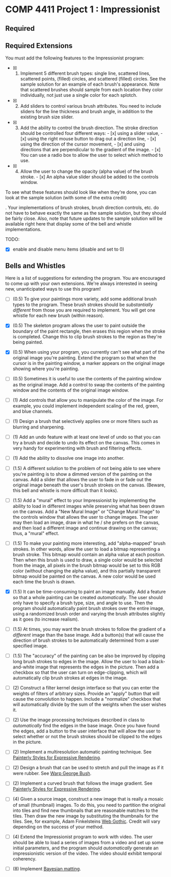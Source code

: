 # COMP 4411 Project 1 : Impressionist

## Required

## Required Extensions

You must add the following features to the Impressionist program:

- [x] 1. Implement 5 different brush types: single line, scattered lines, scattered points, (filled) circles, and scattered (filled) circles. See the sample solution for an example of each brush's appearance. Note that scattered brushes should sample from each location they color individually, not just use a single color for each splotch.
- [x] 2. Add sliders to control various brush attributes. You need to include sliders for the line thickness and brush angle, in addition to the existing brush size slider.
- [x] 3. Add the ability to control the brush direction. The stroke direction should be controlled four different ways: 
         - [x] using a slider value, 
         - [x] using the right mouse button to drag out a direction line, 
         - [x] using the direction of the cursor movement, 
         - [x] and using directions that are perpendicular to the gradient of the image. 
         - [x] You can use a radio box to allow the user to select which method to use.
- [x] 4. Allow the user to change the opacity (alpha value) of the brush stroke. 
         - [x] An alpha value slider should be added to the controls window.

To see what these features should look like when they're done, you can look at the sample solution (with some of the extra credit) 

. Your implementations of brush strokes, brush direction controls, etc. do not have to behave exactly the same as the sample solution, but they should be fairly close. Also, note that future updates to the sample solution will be available right here that display some of the bell and whistle implementations.

TODO:

- [x] enable and disable menu items (disable and set to 0)

## Bells and Whistles

Here is a list of suggestions for extending the program. You are encouraged to come up with your own extensions. We're always interested in seeing new, unanticipated ways to use this program! 

- [ ] (0.5) To give your paintings more variety, add some additional brush types to the program. These brush strokes should be *substantially different* from those you are required to implement. You will get one whistle for each new brush (within reason).

- [x] (0.5) The skeleton program allows the user to paint outside the boundary of the paint rectangle, then erases this region when the stroke is completed. Change this to clip brush strokes to the region as they're being painted.

- [x] (0.5) When using your program, you currently can't see what part of the original image you're painting. Extend the program so that when the cursor is in the painting window, a marker appears on the original image showing where you're painting.

- [ ] (0.5) Sometimes it is useful to use the contents of the painting window as the original image. Add a control to swap the contents of the painting window and the contents of the original image window.

- [ ] (1) Add controls that allow you to manipulate the color of the image. For example, you could implement independent scaling of the red, green, and blue channels.

- [ ] (1) Design a brush that selectively applies one or more filters such as blurring and sharpening.

- [ ] (1) Add an undo feature with at least one level of undo so that you can try a brush and decide to undo its effect on the canvas. This comes in very handy for experimenting with brush and filtering effects.

- [ ] (1) Add the ability to dissolve one image into another.

- [ ] (1.5) A different solution to the problem of not being able to see where you're painting is to show a dimmed version of the painting on the canvas. Add a slider that allows the user to fade in or fade out the original image beneath the user's brush strokes on the canvas. (Beware, this bell and whistle is more difficult than it looks).

- [ ] (1.5) Add a "mural" effect to your Impressionist by implementing the ability to load in different images while preserving what has been drawn on the canvas. Add a "New Mural Image" or "Change Mural Image" to the controls window that allows the user to change images. The user may then load an image, draw in what he / she prefers on the canvas, and then load a different image and continue drawing on the canvas; thus, a "mural" effect.

- [ ] (1.5) To make your painting more interesting, add "alpha-mapped" brush strokes. In other words, allow the user to load a bitmap representing a brush stroke. This bitmap would contain an alpha value at each position. Then when this brush is used to draw, a single color would be selected from the image, all pixels in the brush bitmap would be set to this RGB color (without changing the alpha value), and this partially transparent bitmap would be painted on the canvas. A new color would be used each time the brush is drawn.

- [x] (1.5) It can be time-consuming to paint an image manually. Add a feature so that a whole painting can be created *automatically*. The user should only have to specify a brush type, size, and angle to use. Then the program should automatically paint brush strokes over the entire image, using a randomized brush order and varying the brush attributes slightly as it goes (to increase realism).

- [ ] (1.5) At times, you may want the brush strokes to follow the gradient of a *different* image than the base image. Add a button(s) that will cause the direction of brush strokes to be automatically determined from a user specified image.

- [ ] (1.5) The "accuracy" of the painting can be also be improved by clipping long brush strokes to edges in the image. Allow the user to load a black-and-white image that represents the edges in the picture. Then add a checkbox so that the user can turn on edge-clipping, which will automatically clip brush strokes at edges in the image.

- [ ] (2) Construct a filter kernel design interface so that you can enter the weights of filters of arbitrary sizes. Provide an "apply" button that will cause the convolution to happen. Include a "normalize" checkbox that will automatically divide by the sum of the weights when the user wishes it.

- [ ] (2) Use the image processing techniques described in class to *automatically* find the edges in the base image. Once you have found the edges, add a button to the user interface that will allow the user to select whether or not the brush strokes should be clipped to the edges in the picture.

- [ ] (2) Implement a multiresolution automatic painting technique. See [Painterly Styles for Expressive Rendering](http://mrl.nyu.edu/projects/npr/painterly/).

- [ ] (2) Design a brush that can be used to stretch and pull the image as if it were rubber. See [Warp George Bush](http://mostfungames.com/warp-george-bush.htm).

- [ ] (2) Implement a curved brush that follows the image gradient. See [Painterly Styles for Expressive Rendering](http://mrl.nyu.edu/projects/npr/painterly/).

- [ ] (4) Given a source image, construct a new image that is really a mosaic of small (thumbnail) images. To do this, you need to partition the original into tiles and find new thumbnails that are reasonable matches to the tiles. Then draw the new image by substituting the thumbnails for the tiles. See, for example, Adam Finkelsteins [Web Gothic](http://www.cs.princeton.edu/~af/cool/webgothic.html). Credit will vary depending on the success of your method.

- [ ] (4) Extend the Impressionist program to work with video. The user should be able to load a series of images from a video and set up some initial parameters, and the program should *automatically* generate an impressionistic version of the video. The video should exhibit temporal coherency. 

- [ ] (8) Implement [Bayesian matting](http://grail.cs.washington.edu/projects/digital-matting/image-matting/).


